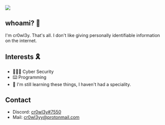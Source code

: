 <img src="https://github.com/cr0wl3yy/cr0wl3yy/blob/main/Webp.net-resizeimage.jpg" width="auto">


## whoami? 🛑
I'm cr0wl3y. That's all. I don't like giving personally identifiable information on the internet. 

## Interests 🎗   
- 🕵🏼‍♂️ Cyber Security
- ⌨️ Programming
- 💾 I'm still learning these things, I haven't had a speciality.

## Contact
- Discord: [cr0wl3y#7550](./)
- Mail: [cr0wl3yy@protonmail.com](./)
